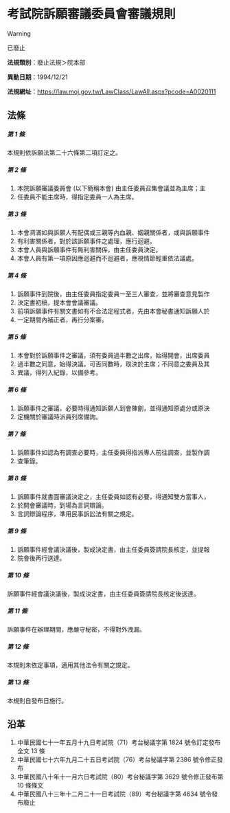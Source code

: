 # 考試院訴願審議委員會審議規則


> [!WARNING]
> 已廢止


**法規類別**：廢止法規＞院本部

**異動日期**：1994/12/21  

**法規網址**：https://law.moj.gov.tw/LawClass/LawAll.aspx?pcode=A0020111



## 法條
##### 第 1 條
本規則依訴願法第二十六條第二項訂定之。

##### 第 2 條
1. 本院訴願審議委員會 (以下簡稱本會) 由主任委員召集會議並為主席；主
1. 任委員不能主席時，得指定委員一人為主席。

##### 第 3 條
1. 本會凋滿如與訴願人有配偶或三親等內血親、姻親關係者，或與訴願事件
1. 有利害關係者，對於該訴願事件之處理，應行迴避。
1. 本會人員與訴願事件有無利害關係，由主任委員決定。
1. 本會人員有第一項原因應迴避而不迴避者，應視情節輕重依法議處。

##### 第 4 條
1. 訴願事件到院後，由主任委員指定委員一至三人審查，並將審查意見製作
1. 決定書初稿，提本會會議審議。
1. 前項訴願事件有關文書如有不合法定程式者，先由本會秘書通知訴願人於
1. 一定期間內補正者，再行分案審。

##### 第 5 條
1. 本會對於訴願事件之審議，須有委員過半數之出席，始得開會，出席委員
1. 過半數之同意，始得決議，可否同數時，取決於主席；不同意之委員及其
1. 異議，得列入紀錄，以備參考。

##### 第 6 條
1. 訴願事件之審議，必要時得通知訴願人到會陳劊，並得通知原處分或原決
1. 定機關於審議時派員列席備詢。

##### 第 7 條
1. 訴願事件如認為有調查必要時，主任委員得指派專人前往調查，並製作調
1. 查筆錄。

##### 第 8 條
1. 訴願事件就書面審議決定之，主任委員如認有必要，得通知雙方當事人，
1. 於開會審議時，到場為言詞辯論。
1. 言詞辯論程序，準用民事訴訟法有關之規定。

##### 第 9 條
1. 訴願事件經會議決議後，製成決定書，由主任委員簽請院長核定，並提報
1. 院會後再行送達。

##### 第 10 條
訴願事件經會議決議後，製成決定書，由主任委員簽請院長核定後送達。

##### 第 11 條
訴願事件在辦理期間，應嚴守秘密，不得對外洩漏。

##### 第 12 條
本規則未依定事項，適用其他法令有關之規定。

##### 第 13 條
本規則自發布日施行。

## 沿革
1. 中華民國七十一年五月十九日考試院（71）考台秘議字第 1824 號令訂定發布全文 13 條
1. 中華民國七十六年九月二十五日考試院（76）考台秘議字第 2386 號令修正發布
1. 中華民國八十年十一月六日考試院（80）考台秘議字第 3629 號令修正發布第 10 條條文
1. 中華民國八十三年十二月二十一日考試院（89）考台秘議字第 4634 號令發布廢止

